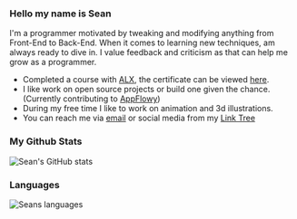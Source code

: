 ### Hello my name is Sean


I'm a programmer motivated by tweaking and modifying anything from Front-End to Back-End. When it comes to learning new techniques, am always ready to dive in.
I value feedback and criticism as that can help me grow as a programmer.

* Completed a course with [ALX](https://www.alxafrica.com/programmes/), the certificate can be viewed [here](https://alx-intranet-active-storage-production.s3.amazonaws.com/0vo5faofscqi3kfldks6bvf82rvk?response-content-disposition=inline%3B%20filename%3D%2217-short-specializations-certificate-sean-riley-hawkins.png%22%3B%20filename%2A%3DUTF-8%27%2717-short-specializations-certificate-sean-riley-hawkins.png&response-content-type=image%2Fpng&X-Amz-Algorithm=AWS4-HMAC-SHA256&X-Amz-Credential=AKIARDDGGGOUSBVO6H7D%2F20250325%2Fus-east-1%2Fs3%2Faws4_request&X-Amz-Date=20250325T180113Z&X-Amz-Expires=300&X-Amz-SignedHeaders=host&X-Amz-Signature=638c8fd3a83b67644f2cc84790d114a144648ec1c1239a06cba4793173f54bd1).
* I like work on open source projects or build one given the chance. (Currently contributing to [AppFlowy](https://github.com/AppFlowy-IO/AppFlowy))
* During my free time I like to work on animation and 3d illustrations.
* You can reach me via [email](mailto:rileyhawk249@gmail.com) or social media from my [Link Tree](https://linktr.ee/seanrileyhawkins)
<!--
[![Linkedin: Sean Riley Hawkins](https://img.shields.io/badge/-SeanRileyHawkins-blue?style=flat-square&logo=Linkedin&logoColor=white&link=https://www.linkedin.com/in/sean-riley-hawkins-253ab81a2/)](https://www.linkedin.com/in/sean-riley-hawkins-253ab81a2/) <img src="https://raw.githubusercontent.com/MartinHeinz/MartinHeinz/master/wave.gif" width="30px">
-->
<!--
### My Github Stats
![Sean's GitHub stats](https://github-readme-stats.vercel.app/api?username=rileyhawk1417&count_private=true)
-->
<!--
### Language and Tools:
<p>

<br />
-->

  <!-- Your languages and tools. Be careful with the alignment. 
  You can use this sites to get logos: https://www.vectorlogo.zone or https://simpleicons.org/
Will uncomment some skills when Am confident to learn them
  -->
### My Github Stats  
![Sean's GitHub stats](https://github-readme-stats.vercel.app/api?username=rileyhawk1417&show_icons=true&theme=transparent)
<br />

### Languages
![Seans languages](https://github-readme-stats.vercel.app/api/top-langs/?username=rileyhawk1417&count_private=true&theme=radical&show_icons=true&layout=compact)
</p> 
